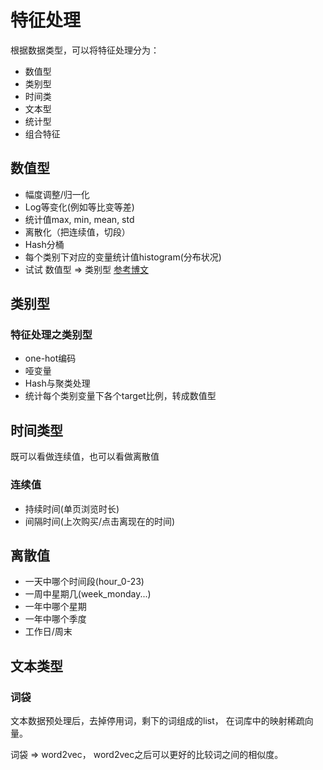 # 特征处理
根据数据类型，可以将特征处理分为：

* 数值型
* 类别型
* 时间类
* 文本型
* 统计型
* 组合特征

## 数值型
* 幅度调整/归一化
* Log等变化(例如等比变等差)
* 统计值max, min, mean, std
* 离散化（把连续值，切段）
* Hash分桶
* 每个类别下对应的变量统计值histogram(分布状况)
* 试试 数值型 => 类别型
[参考博文](http://www.cnblogs.com/chaosimple/p/4153167.html)

## 类别型
### 特征处理之类别型
* one-hot编码
* 哑变量
* Hash与聚类处理
* 统计每个类别变量下各个target比例，转成数值型

## 时间类型
既可以看做连续值，也可以看做离散值
### 连续值
* 持续时间(单页浏览时长)
* 间隔时间(上次购买/点击离现在的时间)
## 离散值
* 一天中哪个时间段(hour_0-23)
* 一周中星期几(week_monday...)
* 一年中哪个星期
* 一年中哪个季度
* 工作日/周末

## 文本类型
### 词袋
文本数据预处理后，去掉停用词，剩下的词组成的list， 在词库中的映射稀疏向量。

词袋 => word2vec，
word2vec之后可以更好的比较词之间的相似度。
